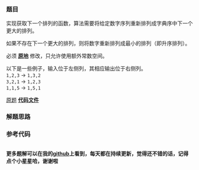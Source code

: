 ### 题目
实现获取下一个排列的函数，算法需要将给定数字序列重新排列成字典序中下一个更大的排列。

如果不存在下一个更大的排列，则将数字重新排列成最小的排列（即升序排列）。

必须 **[原地](https://baike.baidu.com/item/%E5%8E%9F%E5%9C%B0%E7%AE%97%E6%B3%95)**
修改，只允许使用额外常数空间。

以下是一些例子，输入位于左侧列，其相应输出位于右侧列。  
`1,2,3` -> `1,3,2`  
`3,2,1` -> `1,2,3`  
`1,1,5` -> `1,5,1`

[原题](https://leetcode-cn.com/problems/next-permutation/)    **[代码文件]()**


### 解题思路




### 参考代码

```go


```




**更多题解可以在我的[github](https://github.com/LZH139/leetcode_Go)上看到，每天都在持续更新，觉得还不错的话，记得点个小星星哈，谢谢啦**
